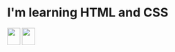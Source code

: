 <h1> I'm learning HTML and CSS </h1>

<img height=40 width=30  src='![image](https://github.com/user-attachments/assets/5ee8044c-e9d2-4ddc-a587-4cc028d82c25)'>
<img height=40 width=30 src='![image](https://github.com/user-attachments/assets/10af3d4c-9a96-4419-b244-12c35fcce3a9)'>
